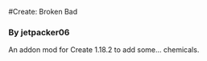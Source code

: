 #Create: Broken Bad
<h3>By jetpacker06 </h3>
An addon mod for Create 1.18.2 to add some... chemicals.